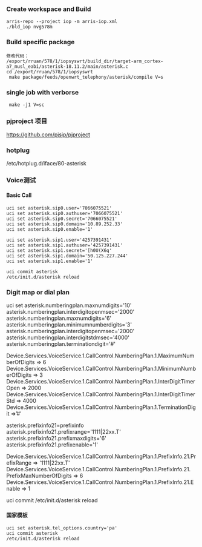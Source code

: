 ### Create workspace and Build
```
arris-repo --project iop -m arris-iop.xml  
./bld_iop nvg578m
```

###  Build specific package
```
修改代码：
/export/rruan/578/1/iopsyswrt/build_dir/target-arm_cortex-a7_musl_eabi/asterisk-18.11.2/main/asterisk.c
cd /export/rruan/578/1/iopsyswrt
 make package/feeds/openwrt_telephony/asterisk/compile V=s

```
###  single  job with verborse 
```
 make -j1 V=sc  
```

### pjproject 项目
 https://github.com/pjsip/pjproject   
### hotplug
/etc/hotplug.d/iface/80-asterisk 
 
### Voice测试
#### Basic Call
```
uci set asterisk.sip0.user='7066075521'
uci set asterisk.sip0.authuser='7066075521'
uci set asterisk.sip0.secret='7066075521'
uci set asterisk.sip0.domain='10.89.252.33'
uci set asterisk.sip0.enable='1'

uci set asterisk.sip1.user='4257391431'
uci set asterisk.sip1.authuser='4257391431'
uci set asterisk.sip1.secret='[h0U(X6q'
uci set asterisk.sip1.domain='50.125.227.244'
uci set asterisk.sip1.enable='1'

uci commit asterisk
/etc/init.d/asterisk reload

```

### Digit map or dial plan
uci set asterisk.numberingplan.maxnumdigits='10'
asterisk.numberingplan.interdigitopenmsec='2000'
asterisk.numberingplan.maxnumdigits='6'
asterisk.numberingplan.minimumnumberdigits='3'
asterisk.numberingplan.interdigitopenmsec='2000'
asterisk.numberingplan.interdigitstdmsec='4000'
asterisk.numberingplan.terminationdigit='#'

Device.Services.VoiceService.1.CallControl.NumberingPlan.1.MaximumNumberOfDigits => 6
Device.Services.VoiceService.1.CallControl.NumberingPlan.1.MinimumNumberOfDigits => 3
Device.Services.VoiceService.1.CallControl.NumberingPlan.1.InterDigitTimerOpen => 2000
Device.Services.VoiceService.1.CallControl.NumberingPlan.1.InterDigitTimerStd => 4000
Device.Services.VoiceService.1.CallControl.NumberingPlan.1.TerminationDigit =>’#’


asterisk.prefixinfo21=prefixinfo
asterisk.prefixinfo21.prefixrange='1111|22xx.T'
asterisk.prefixinfo21.prefixmaxdigits='6'
asterisk.prefixinfo21.prefixenable='1'

Device.Services.VoiceService.1.CallControl.NumberingPlan.1.PrefixInfo.21.PrefixRange => '1111|22xx.T'
Device.Services.VoiceService.1.CallControl.NumberingPlan.1.PrefixInfo.21. PrefixMaxNumberOfDigits => 6
Device.Services.VoiceService.1.CallControl.NumberingPlan.1.PrefixInfo.21.Enable => 1


uci commit
/etc/init.d/asterisk reload
#### 国家模板
```
uci set asterisk.tel_options.country='pa'
uci commit asterisk
/etc/init.d/asterisk reload
```
